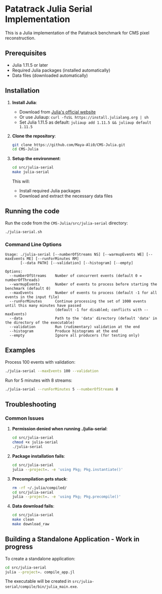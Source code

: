 # Patatrack Julia Serial Implementation

This is a Julia implementation of the Patatrack benchmark for CMS pixel reconstruction.

## Prerequisites

- Julia 1.11.5 or later
- Required Julia packages (installed automatically)
- Data files (downloaded automatically)

## Installation

1. **Install Julia**:
   - Download from [Julia's official website](https://julialang.org/downloads/)
   - Or use Juliaup: `curl -fsSL https://install.julialang.org | sh`
   - Set Julia 1.11.5 as default: `juliaup add 1.11.5 && juliaup default 1.11.5`

2. **Clone the repository**:
   ```bash
   git clone https://github.com/Maya-Ali0/CMS-Julia.git
   cd CMS-Julia
   ```

3. **Setup the environment**:
   ```bash
   cd src/julia-serial
   make julia-serial
   ```
   This will:
   - Install required Julia packages
   - Download and extract the necessary data files

## Running the code

Run the code from the `CMS-Julia/src/julia-serial` directory:
```bash
./julia-serial.sh
```

### Command Line Options

```
Usage: ./julia-serial [--numberOfStreams NS] [--warmupEvents WE] [--maxEvents ME] [--runForMinutes RM]
       [--data PATH] [--validation] [--histogram] [--empty]

Options:
  --numberOfStreams    Number of concurrent events (default 0 = numberOfThreads)
  --warmupEvents       Number of events to process before starting the benchmark (default 0)
  --maxEvents          Number of events to process (default -1 for all events in the input file)
  --runForMinutes      Continue processing the set of 1000 events until this many minutes have passed
                       (default -1 for disabled; conflicts with --maxEvents)
  --data               Path to the 'data' directory (default 'data' in the directory of the executable)
  --validation         Run (rudimentary) validation at the end
  --histogram          Produce histograms at the end
  --empty              Ignore all producers (for testing only)
```

## Examples

Process 100 events with validation:
```bash
./julia-serial --maxEvents 100 --validation
```

Run for 5 minutes with 8 streams:
```bash
./julia-serial --runForMinutes 5 --numberOfStreams 8
```

## Troubleshooting

### Common Issues

1. **Permission denied when running ./julia-serial**:
   ```bash
   cd src/julia-serial
   chmod +x julia-serial
   ./julia-serial
   ```

2. **Package installation fails**:
   ```bash
   cd src/julia-serial
   julia --project=. -e 'using Pkg; Pkg.instantiate()'
   ```

3. **Precompilation gets stuck**:
   ```bash
   rm -rf ~/.julia/compiled/
   cd src/julia-serial
   julia --project=. -e 'using Pkg; Pkg.precompile()'
   ```

4. **Data download fails**:
   ```bash
   cd src/julia-serial
   make clean
   make download_raw
   ```

## Building a Standalone Application - Work in progress

To create a standalone application:
```bash
cd src/julia-serial
julia --project=. compile_app.jl
```
The executable will be created in `src/julia-serial/compile/bin/julia_main.exe`.
